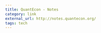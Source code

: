 ```yaml
---
title: QuantEcon - Notes
category: link
external_url: http://notes.quantecon.org/
tags: tech
---
```

